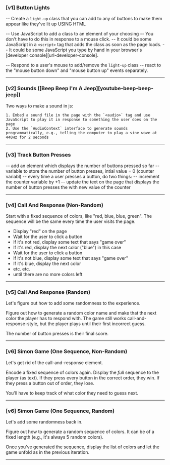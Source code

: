 
### [v1] Button Lights

-- Create a `light-up` class that you can add to any of buttons to make them appear like they've lit up USING HTML

-- Use JavaScript to add a class to an element of your choosing
    -- You don't have to do this in response to a mouse click.
    -- It could be some JavaScript in a `<script>` tag that adds the class as soon as the page loads.
    -- It could be some JavaScript you type by hand in your browser's [developer console][url-developer-console].

-- Respond to a user's mouse to add/remove the `light-up` class
    -- react to the "mouse button down" and "mouse button up" events separately.

**********************************************************************

### [v2] Sounds ([Beep Beep I'm A Jeep][youtube-beep-beep-jeep])

Two ways to make a sound in js:

    1. Embed a sound file in the page with the `<audio>` tag and use JavaScript to play it in response to something the user does on the page
    2. Use the `AudioContext` interface to generate sounds programmatically, e.g., telling the computer to play a sine wave at 440Hz for 2 seconds

*********************************************************************

### [v3] Track Button Presses

-- add an element which displays the number of buttons pressed so far
-- variable to store the number of button presses, intial value = 0 (counter variabl)
-- every time a user presses a button, do two things:
    -- increment the counter variable by +1
    -- update the text on the page that displays the number of button presses the with new value of the counter

**********************************************************************

### [v4] Call And Response (Non-Random)

Start with a fixed sequence of colors, like "red, blue, blue, green". The sequence will be the same every time the user visits the page.

- Display "red" on the page
- Wait for the user to click a button
- If it's not red, display some text that says "game over"
- If it's red, display the next color ("blue") in this case
- Wait for the user to click a button
- If it's not blue, display some text that says "game over"
- If it's blue, display the next color
- etc. etc.
- until there are no more colors left

**************************************************************************

### [v5] Call And Response (Random)

Let's figure out how to add some randomness to the experience.

Figure out how to generate a random color name and make that the next color the player has to respond with. The game still works call-and-response-style, but the player plays until their first incorrect guess.

The number of button presses is their final score.

**************************************************************************

### [v6] Simon Game (One Sequence, Non-Random)

Let's get rid of the call-and-response element.

Encode a fixed sequence of colors again. Display the *full* sequence to the player (as text). If they press every button in the correct order, they win. If they press a button out of order, they lose.

You'll have to keep track of what color they need to guess next.

**************************************************************************

### [v6] Simon Game (One Sequence, Random)

Let's add some randomness back in.

Figure out how to generate a random sequence of colors. It can be of a fixed length (e.g., it's always 5 random colors).

Once you've generated the sequence, display the list of colors and let the game unfold as in the previous iteration.

**************************************************************************
